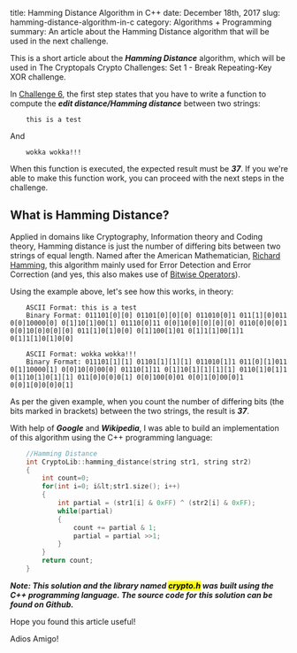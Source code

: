 title: Hamming Distance Algorithm in C++
date: December 18th, 2017
slug: hamming-distance-algorithm-in-c
category: Algorithms + Programming
summary: An article about the Hamming Distance algorithm that will be used in the next challenge.

This is a short article about the ***Hamming Distance*** algorithm, which
will be used in The Cryptopals Crypto Challenges: Set 1 - Break
Repeating-Key XOR challenge.

In [Challenge 6](http://cryptopals.com/sets/1/challenges/6), the first
step states that you have to write a function to compute the ***edit
distance/Hamming distance*** between two strings:

```plaintext
    this is a test
```

And

```plaintext
    wokka wokka!!!
```

When this function is executed, the expected result must be ***37***. If
you we're able to make this function work, you can proceed with the next
steps in the challenge.

## What is Hamming Distance?

Applied in domains like Cryptography, Information theory and Coding
theory, Hamming distance is just the number of differing bits between
two strings of equal length. Named after the American Mathematician,
[Richard Hamming](https://en.wikipedia.org/wiki/Richard_Hamming), this
algorithm mainly used for Error Detection and Error Correction (and yes,
this also makes use of [Bitwise
Operators](/posts/base64-encoding-decoding-using-bitwise-manipulation-in-c)).

Using the example above, let's see how this works, in theory:

```plaintext
    ASCII Format: this is a test
    Binary Format: 011101[0][0] 01101[0][0][0] 011010[0]1 011[1][0]011 0[0]10000[0] 0[1]10[1]00[1] 01110[0]11 0[0]10[0][0][0][0] 0110[0]0[0]1 0[0]10[0]0[0][0] 011[1]0[1]0[0] 0[1]100[1]01 0[1]1[1]00[1]1 0[1]1[1]0[1]0[0]

    ASCII Format: wokka wokka!!!
    Binary Format: 011101[1][1] 01101[1][1][1] 011010[1]1 011[0][1]011 0[1]10000[1] 0[0]10[0]00[0] 01110[1]11 0[1]10[1][1][1][1] 0110[1]0[1]1 0[1]10[1]0[1][1] 011[0]0[0]0[1] 0[0]100[0]01 0[0]1[0]00[0]1 0[0]1[0]0[0]0[1]
```

As per the given example, when you count the number of differing bits
(the bits marked in brackets) between the two strings, the result is
***37***.

With help of ***Google*** and ***Wikipedia***, I was able to build an
implementation of this algorithm using the C++ programming language:

```cpp
    //Hamming Distance
    int CryptoLib::hamming_distance(string str1, string str2)
    {
        int count=0;
        for(int i=0; i&lt;str1.size(); i++)
        {
            int partial = (str1[i] & 0xFF) ^ (str2[i] & 0xFF);
            while(partial)
            {
                count += partial & 1;
                partial = partial >>1;
            }
        }
        return count;
    }
```

***Note: This solution and the library named <mark>crypto.h</mark> was
built using the C++ programming language. The source code for this
solution can be found on Github.***

Hope you found this article useful!

Adios Amigo!
